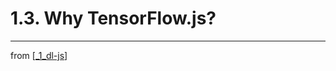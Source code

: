 # 1.3. Why TensorFlow.js?

---
from [[_1_dl-js]]

[//begin]: # "Autogenerated link references for markdown compatibility"
[_1_dl-js]: ../1-1-AI-ML-NN-DL/_1_dl-js.md "Chapter 1. Deep learning and JavaScript"
[//end]: # "Autogenerated link references"